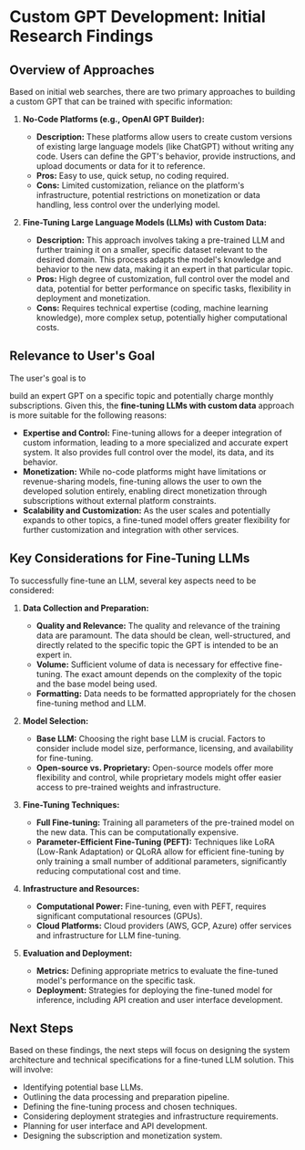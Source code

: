 # Custom GPT Development: Initial Research Findings

## Overview of Approaches

Based on initial web searches, there are two primary approaches to building a custom GPT that can be trained with specific information:

1.  **No-Code Platforms (e.g., OpenAI GPT Builder):**
    *   **Description:** These platforms allow users to create custom versions of existing large language models (like ChatGPT) without writing any code. Users can define the GPT's behavior, provide instructions, and upload documents or data for it to reference.
    *   **Pros:** Easy to use, quick setup, no coding required.
    *   **Cons:** Limited customization, reliance on the platform's infrastructure, potential restrictions on monetization or data handling, less control over the underlying model.

2.  **Fine-Tuning Large Language Models (LLMs) with Custom Data:**
    *   **Description:** This approach involves taking a pre-trained LLM and further training it on a smaller, specific dataset relevant to the desired domain. This process adapts the model's knowledge and behavior to the new data, making it an expert in that particular topic.
    *   **Pros:** High degree of customization, full control over the model and data, potential for better performance on specific tasks, flexibility in deployment and monetization.
    *   **Cons:** Requires technical expertise (coding, machine learning knowledge), more complex setup, potentially higher computational costs.

## Relevance to User's Goal

The user's goal is to 


build an expert GPT on a specific topic and potentially charge monthly subscriptions. Given this, the **fine-tuning LLMs with custom data** approach is more suitable for the following reasons:

*   **Expertise and Control:** Fine-tuning allows for a deeper integration of custom information, leading to a more specialized and accurate expert system. It also provides full control over the model, its data, and its behavior.
*   **Monetization:** While no-code platforms might have limitations or revenue-sharing models, fine-tuning allows the user to own the developed solution entirely, enabling direct monetization through subscriptions without external platform constraints.
*   **Scalability and Customization:** As the user scales and potentially expands to other topics, a fine-tuned model offers greater flexibility for further customization and integration with other services.

## Key Considerations for Fine-Tuning LLMs

To successfully fine-tune an LLM, several key aspects need to be considered:

1.  **Data Collection and Preparation:**
    *   **Quality and Relevance:** The quality and relevance of the training data are paramount. The data should be clean, well-structured, and directly related to the specific topic the GPT is intended to be an expert in.
    *   **Volume:** Sufficient volume of data is necessary for effective fine-tuning. The exact amount depends on the complexity of the topic and the base model being used.
    *   **Formatting:** Data needs to be formatted appropriately for the chosen fine-tuning method and LLM.

2.  **Model Selection:**
    *   **Base LLM:** Choosing the right base LLM is crucial. Factors to consider include model size, performance, licensing, and availability for fine-tuning.
    *   **Open-source vs. Proprietary:** Open-source models offer more flexibility and control, while proprietary models might offer easier access to pre-trained weights and infrastructure.

3.  **Fine-Tuning Techniques:**
    *   **Full Fine-tuning:** Training all parameters of the pre-trained model on the new data. This can be computationally expensive.
    *   **Parameter-Efficient Fine-Tuning (PEFT):** Techniques like LoRA (Low-Rank Adaptation) or QLoRA allow for efficient fine-tuning by only training a small number of additional parameters, significantly reducing computational cost and time.

4.  **Infrastructure and Resources:**
    *   **Computational Power:** Fine-tuning, even with PEFT, requires significant computational resources (GPUs).
    *   **Cloud Platforms:** Cloud providers (AWS, GCP, Azure) offer services and infrastructure for LLM fine-tuning.

5.  **Evaluation and Deployment:**
    *   **Metrics:** Defining appropriate metrics to evaluate the fine-tuned model's performance on the specific task.
    *   **Deployment:** Strategies for deploying the fine-tuned model for inference, including API creation and user interface development.

## Next Steps

Based on these findings, the next steps will focus on designing the system architecture and technical specifications for a fine-tuned LLM solution. This will involve:

*   Identifying potential base LLMs.
*   Outlining the data processing and preparation pipeline.
*   Defining the fine-tuning process and chosen techniques.
*   Considering deployment strategies and infrastructure requirements.
*   Planning for user interface and API development.
*   Designing the subscription and monetization system.


